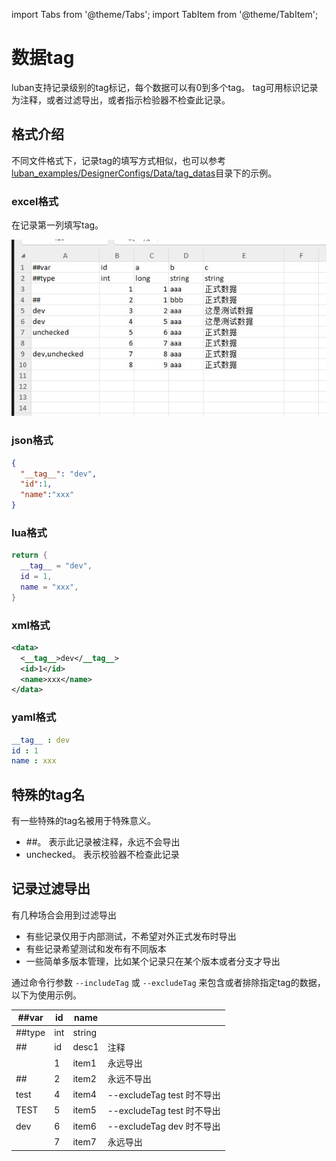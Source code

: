 import Tabs from '@theme/Tabs';
import TabItem from '@theme/TabItem';

# 数据tag

luban支持记录级别的tag标记，每个数据可以有0到多个tag。 tag可用标识记录为注释，或者过滤导出，或者指示检验器不检查此记录。

## 格式介绍

不同文件格式下，记录tag的填写方式相似，也可以参考 [luban_examples/DesignerConfigs/Data/tag_datas](https://github.com/focus-creative-games/luban_examples/tree/main/DesignerConfigs/Datas/tag_datas)目录下的示例。

### excel格式

在记录第一列填写tag。

![tag](/img/cases/tag2.jpg)

### json格式

```json
{
  "__tag__": "dev",
  "id":1,
  "name":"xxx"
}
```

### lua格式

```lua
return {
  __tag__ = "dev",
  id = 1,
  name = "xxx",
}
```

### xml格式


```xml
<data>
  <__tag__>dev</__tag__>
  <id>1</id>
  <name>xxx</name>
</data>
```


### yaml格式

```yaml
__tag__ : dev
id : 1
name : xxx
```


## 特殊的tag名

有一些特殊的tag名被用于特殊意义。

- ##。 表示此记录被注释，永远不会导出
- unchecked。 表示校验器不检查此记录

## 记录过滤导出

有几种场合会用到过滤导出

- 有些记录仅用于内部测试，不希望对外正式发布时导出
- 有些记录希望测试和发布有不同版本
- 一些简单多版本管理，比如某个记录只在某个版本或者分支才导出

通过命令行参数 `--includeTag` 或 `--excludeTag` 来包含或者排除指定tag的数据，以下为使用示例。

|##var| id | name |  |
| - | - | - | - |
| ##type | int | string |  |
| ## | id | desc1| 注释 |
| | 1 | item1 | 永远导出 |
|##| 2 | item2 | 永远不导出 |
|test| 4 | item4 | --excludeTag test 时不导出 |
|TEST| 5 | item5 | --excludeTag test 时不导出 |
|dev |6 | item6 | --excludeTag dev 时不导出 |
| | 7|item7| 永远导出 |
